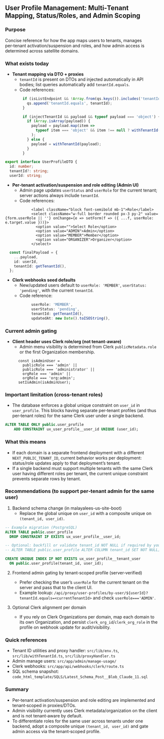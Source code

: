 ## User Profile Management: Multi‑Tenant Mapping, Status/Roles, and Admin Scoping

### Purpose
Concise reference for how the app maps users to tenants, manages per‑tenant activation/suspension and roles, and how admin access is determined across satellite domains.

### What exists today

- **Tenant mapping via DTO + proxies**
  - `tenantId` is present on DTOs and injected automatically in API bodies; list queries automatically add `tenantId.equals`.
  - Code references:

```51:57:src/lib/proxyHandler.ts
        if (isListEndpoint && !Array.from(qs.keys()).includes('tenantId.equals')) {
          qs.append('tenantId.equals', tenantId);
        }
```

```124:136:src/lib/proxyHandler.ts
        if (injectTenantId && payload && typeof payload === 'object') {
          if (Array.isArray(payload)) {
            payload = payload.map(item =>
              typeof item === 'object' && item !== null ? withTenantId(item) : item
            );
          } else {
            payload = withTenantId(payload);
          }
        }
```

```19:27:src/types/index.ts
export interface UserProfileDTO {
  id: number;
  tenantId?: string;
  userId: string;
```

- **Per‑tenant activation/suspension and role editing (Admin UI)**
  - Admin page updates `userStatus` and `userRole` for the current tenant; server actions always include `tenantId`.
  - Code references:

```199:217:src/app/admin/manage-usage/ManageUsageClient.tsx
            <label className="block font-semibold mb-1">Role</label>
            <select className="w-full border rounded px-3 py-2" value={form.userRole || ''} onChange={e => setForm(f => ({ ...f, userRole: e.target.value }))}>
              <option value="">Select Role</option>
              <option value="ADMIN">Admin</option>
              <option value="MEMBER">Member</option>
              <option value="ORGANIZER">Organizer</option>
            </select>
```

```64:71:src/app/admin/manage-usage/ApiServerActions.ts
  const finalPayload = {
    ...payload,
    id: userId,
    tenantId: getTenantId(),
  };
```

- **Clerk webhooks seed defaults**
  - New/updated users default to `userRole: 'MEMBER'`, `userStatus: 'pending'`, with the current `tenantId`.
  - Code reference:

```249:256:src/app/api/webhooks/clerk/route.ts
            userRole: 'MEMBER',
            userStatus: 'pending',
            tenantId: getTenantId(),
            updatedAt: new Date().toISOString(),
```

### Current admin gating

- **Client header uses Clerk role/org (not tenant‑aware)**
  - Admin menu visibility is determined from Clerk `publicMetadata.role` or the first Organization membership.

```124:131:src/components/Header.tsx
      const isAdminUser =
        publicRole === 'admin' ||
        publicRole === 'administrator' ||
        orgRole === 'admin' ||
        orgRole === 'org:admin';
      setIsAdmin(isAdminUser);
```

### Important limitation (cross‑tenant roles)

- The database enforces a global unique constraint on `user_id` in `user_profile`. This blocks having separate per‑tenant profiles (and thus per‑tenant roles) for the same Clerk user under a single backend.

```2150:2155:code_html_template/SQLS/Latest_Schema_Post__Blob_Claude_11.sql
ALTER TABLE ONLY public.user_profile
    ADD CONSTRAINT ux_user_profile__user_id UNIQUE (user_id);
```

### What this means

- If each domain is a separate frontend deployment with a different `NEXT_PUBLIC_TENANT_ID`, current behavior works per deployment: status/role updates apply to that deployment’s tenant.
- If a single backend must support multiple tenants with the same Clerk user having different roles per tenant, the current unique constraint prevents separate rows by tenant.

### Recommendations (to support per‑tenant admin for the same user)

1) Backend schema change (in malayalees-us-site-boot)
   - Replace the global unique on `user_id` with a composite unique on `(tenant_id, user_id)`.

```sql
-- Example migration (PostgreSQL)
ALTER TABLE public.user_profile
  DROP CONSTRAINT IF EXISTS ux_user_profile__user_id;

-- Optional: backfill or validate tenant_id NOT NULL if required by your model
-- ALTER TABLE public.user_profile ALTER COLUMN tenant_id SET NOT NULL;

CREATE UNIQUE INDEX IF NOT EXISTS ux_user_profile__tenant_user
  ON public.user_profile(tenant_id, user_id);
```

2) Frontend admin gating by tenant‑scoped profile (server‑verified)
   - Prefer checking the user’s `userRole` for the current tenant on the server and pass that to the client UI.
   - Example lookup: `/api/proxy/user-profiles/by-user/${userId}?tenantId.equals=<currentTenantId>` and check `userRole==='ADMIN'`.

3) Optional Clerk alignment per domain
   - If you rely on Clerk Organizations per domain, map each domain to its own Organization, and persist `clerk_org_id`/`clerk_org_role` in the profile on webhook update for audit/visibility.

### Quick references

- Tenant ID utilities and proxy handler: `src/lib/env.ts`, `src/lib/withTenantId.ts`, `src/lib/proxyHandler.ts`
- Admin manage users: `src/app/admin/manage-usage/`
- Clerk webhooks: `src/app/api/webhooks/clerk/route.ts`
- SQL schema snapshot: `code_html_template/SQLS/Latest_Schema_Post__Blob_Claude_11.sql`

### Summary

- Per‑tenant activation/suspension and role editing are implemented and tenant‑scoped in proxies/DTOs.
- Admin visibility currently uses Clerk metadata/organization on the client and is not tenant‑aware by default.
- To differentiate roles for the same user across tenants under one backend, adopt a composite unique `(tenant_id, user_id)` and gate admin access via the tenant‑scoped profile.


